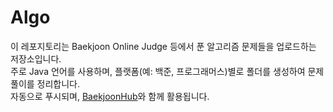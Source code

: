 # Algo
이 레포지토리는 Baekjoon Online Judge 등에서 푼 알고리즘 문제들을 업로드하는 저장소입니다.  
주로 Java 언어를 사용하며, 플랫폼(예: 백준, 프로그래머스)별로 폴더를 생성하여 문제 풀이를 정리합니다.  
자동으로 푸시되며, [BaekjoonHub](https://github.com/BaekjoonHub/BaekjoonHub)와 함께 활용됩니다.
